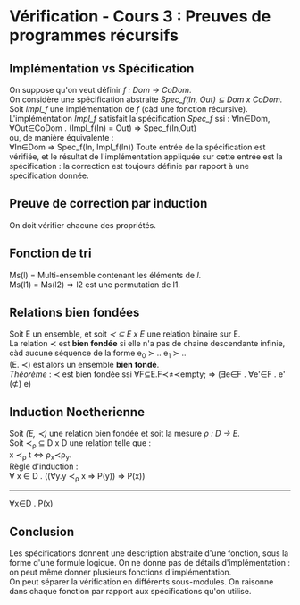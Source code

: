 # Vérification - Cours 3 : Preuves de programmes récursifs

## Implémentation vs Spécification 

On suppose qu'on veut définir *f : Dom &rarr; CoDom*.  
On considère une spécification abstraite *Spec_f(In, Out) &sube; Dom x CoDom.* 
Soit *Impl_f* une implémentation de *f* (càd une fonction récursive). 
L'implémentation *Impl_f* satisfait la spécification *Spec_f* ssi : 
&forall;In&isin;Dom, &forall;Out&isin;CoDom . 
(Impl_f(In) = Out) &rArr; Spec_f(In,Out)  
ou, de manière équivalente :  
&forall;In&isin;Dom &rArr; Spec_f(In, Impl_f(In))
Toute entrée de la spécification est vérifiée, et le résultat de 
l'implémentation appliquée sur cette entrée est la spécification : la 
correction est toujours définie par rapport à une spécification donnée. 

## Preuve de correction par induction 

On doit vérifier chacune des propriétés. 

## Fonction de tri 

Ms(l) = Multi-ensemble contenant les éléments de *l*.  
Ms(l1) = Ms(l2) => l2 est une permutation de l1. 

## Relations bien fondées 

Soit E un ensemble, et soit *&#8826; &sube; E x E* une relation binaire sur E.  
La relation &#8826; est **bien fondée** si elle n'a pas de chaine descendante 
infinie, càd aucune séquence de la forme e<sub>0</sub> &#8827; .. e<sub>1</sub> 
&#8827; ..  
(E. &#8826;) est alors un ensemble **bien fondé**.  
*Théorème* : &#8826; est bien fondée ssi 
&forall;F&sube;E.F&#8826;&ne;&#8826;empty; 
&rArr; (&exist;e&isin;F . &forall;e'&isin;F . e' (&#8836;) e)

## Induction Noetherienne 

Soit *(E, &#8826;)* une relation bien fondée et soit la mesure 
*&rho; : D &rarr; E*.  
Soit &#8826;<sub>&rho;</sub> &sube; D x D une relation telle que :  
x &#8826;<sub>&rho;</sub> t &hArr; &rho;<sub>x</sub>&#8826;&rho;<sub>y</sub>.  
Règle d'induction :  
&forall; x &isin; D . 
((&forall;y.y &#8826;<sub>&rho;</sub> x &rArr; P(y)) &rArr; P(x))
_______________________________________________________
&forall;x&isin;D . P(x)

## Conclusion 

Les spécifications donnent une description abstraite d'une fonction, sous la 
forme d'une formule logique. On ne donne pas de détails d'implémentation : on 
peut même donner plusieurs fonctions d'implémentation.  
On peut séparer la vérification en différents sous-modules. On raisonne dans 
chaque fonction par rapport aux spécifications qu'on utilise. 